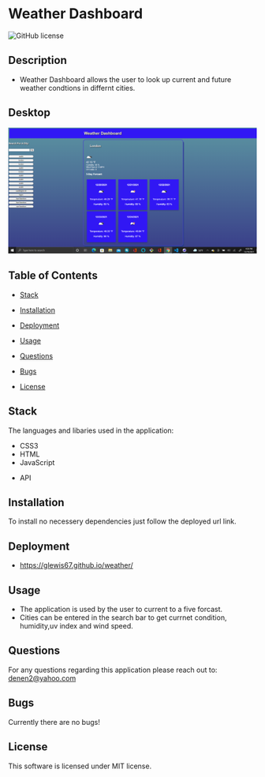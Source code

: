 # Weather Dashboard
![GitHub license](https://img.shields.io/badge/license-MIT-blue.svg)

## Description

* Weather Dashboard allows the user to look up current and future weather condtions in differnt cities.

## Desktop

![Alt test](./images/weather1.png)


## Table of Contents

* [Stack](#stack)

* [Installation](#installation)
 
* [Deployment](#deployment)

* [Usage](#usage)

* [Questions](#questions)

* [Bugs](#bugs)

* [License](#license)

## Stack

The languages and libaries used in the application:

- CSS3
- HTML
- JavaScript
* API


## Installation

To install no necessery dependencies just follow the deployed url link.

## Deployment

* https://glewis67.github.io/weather/

## Usage

* The application is used by the user to current to a five forcast.
* Cities can be entered in the search bar to get currnet condition, humidity,uv index and wind speed.
 

## Questions

For any questions regarding this application please reach out to: denen2@yahoo.com

## Bugs

Currently there are no bugs!

## License

This software is licensed under MIT license.

